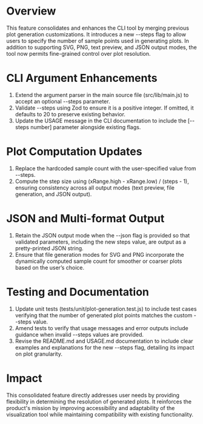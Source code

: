# Overview
This feature consolidates and enhances the CLI tool by merging previous plot generation customizations. It introduces a new --steps flag to allow users to specify the number of sample points used in generating plots. In addition to supporting SVG, PNG, text preview, and JSON output modes, the tool now permits fine-grained control over plot resolution.

# CLI Argument Enhancements
1. Extend the argument parser in the main source file (src/lib/main.js) to accept an optional --steps parameter. 
2. Validate --steps using Zod to ensure it is a positive integer. If omitted, it defaults to 20 to preserve existing behavior.
3. Update the USAGE message in the CLI documentation to include the [--steps number] parameter alongside existing flags.

# Plot Computation Updates
1. Replace the hardcoded sample count with the user-specified value from --steps.
2. Compute the step size using (xRange.high - xRange.low) / (steps - 1), ensuring consistency across all output modes (text preview, file generation, and JSON output).

# JSON and Multi-format Output
1. Retain the JSON output mode when the --json flag is provided so that validated parameters, including the new steps value, are output as a pretty-printed JSON string.
2. Ensure that file generation modes for SVG and PNG incorporate the dynamically computed sample count for smoother or coarser plots based on the user’s choice.

# Testing and Documentation
1. Update unit tests (tests/unit/plot-generation.test.js) to include test cases verifying that the number of generated plot points matches the custom --steps value. 
2. Amend tests to verify that usage messages and error outputs include guidance when invalid --steps values are provided.
3. Revise the README.md and USAGE.md documentation to include clear examples and explanations for the new --steps flag, detailing its impact on plot granularity.

# Impact
This consolidated feature directly addresses user needs by providing flexibility in determining the resolution of generated plots. It reinforces the product's mission by improving accessibility and adaptability of the visualization tool while maintaining compatibility with existing functionality.